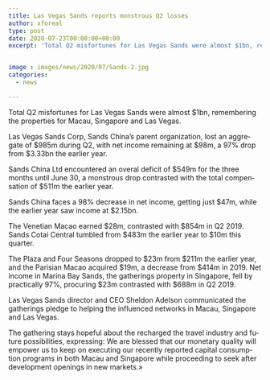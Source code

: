 ```yaml
---
title: Las Vegas Sands reports monstrous Q2 losses
author: xforeal 
type: post
date: 2020-07-23T00:00:00+00:00
excerpt: 'Total Q2 misfortunes for Las Vegas Sands were almost $1bn, remembering the properties for Macau, Singapore and Las Vegas '


image : images/news/2020/07/Sands-2.jpg
categories:
  - news

---
```

<span lang="EN-US">Total Q2 misfortunes for Las Vegas Sands were almost $1bn, remembering the properties for Macau, Singapore and Las Vegas. </span>

<span lang="EN-US">Las Vegas Sands Corp, Sands China&#8217;s parent organization, lost an aggregate of $985m during Q2, with net income remaining at $98m, a 97&percnt; drop from $3.33bn the earlier year. </span>

<span lang="EN-US">Sands China Ltd encountered an overal deficit of $549m for the three months until June 30, a monstrous drop contrasted with the total compensation of $511m the earlier year. </span>

<span lang="EN-US">Sands China faces a 98&percnt; decrease in net income, getting just $47m, while the earlier year saw income at $2.15bn. </span>

<span lang="EN-US">The Venetian Macao earned $28m, contrasted with $854m in Q2 2019. Sands Cotai Central tumbled from $483m the earlier year to $10m this quarter. </span>

<span lang="EN-US">The Plaza and Four Seasons dropped to $23m from $211m the earlier year, and the Parisian Macao acquired $19m, a decrease from $414m in 2019. Net income in Marina Bay Sands, the gatherings property in Singapore, fell by practically 97&percnt;, procuring $23m contrasted with $688m in Q2 2019. </span>

<span lang="EN-US">Las Vegas Sands director and CEO Sheldon Adelson communicated the gatherings pledge to helping the influenced networks in Macau, Singapore and Las Vegas. </span>

<span lang="EN-US">The gathering stays hopeful about the recharged the travel industry and future possibilities, expressing: We are blessed that our monetary quality will empower us to keep on executing our recently reported capital consumption programs in both Macau and Singapore while proceeding to seek after development openings in new markets.&#187; </span>